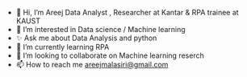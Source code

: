 - 👋 Hi, I’m Areej Data Analyst , Researcher at Kantar & RPA trainee at KAUST
- 👀 I’m interested in Data science / Machine learning
- ✨ Ask me about Data Analysis and python
- 🌱 I’m currently learning RPA 
- 💞️ I’m looking to collaborate on Machine learning reserch 
- 📫 How to reach me areejmalasiri@gmail.com

<!---
areejl/areejl is a ✨ special ✨ repository because its `README.md` (this file) appears on your GitHub profile.
You can click the Preview link to take a look at your changes.
--->
